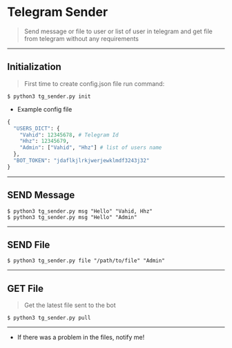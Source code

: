 # Telegram Sender

> Send message or file to user or list of user in telegram and get file from telegram without any requirements

---

## Initialization

> First time to create config.json file run command:

```shell
$ python3 tg_sender.py init
```

- Example config file

```python
{
  "USERS_DICT": {
    "Vahid": 12345678, # Telegram Id
    "Hhz": 12345679,
    "Admin": ["Vahid", "Hhz"] # list of users name
  },
  "BOT_TOKEN": "jdaflkjlrkjwerjewklmdf3243j32"
}
```

---

## SEND Message

```shell
$ python3 tg_sender.py msg "Hello" "Vahid, Hhz"
$ python3 tg_sender.py msg "Hello" "Admin"
```

--- 

## SEND File

```shell
$ python3 tg_sender.py file "/path/to/file" "Admin"
```
--- 

## GET File

> Get the latest file sent to the bot

```shell
$ python3 tg_sender.py pull
```

---

- If there was a problem in the files, notify me!
